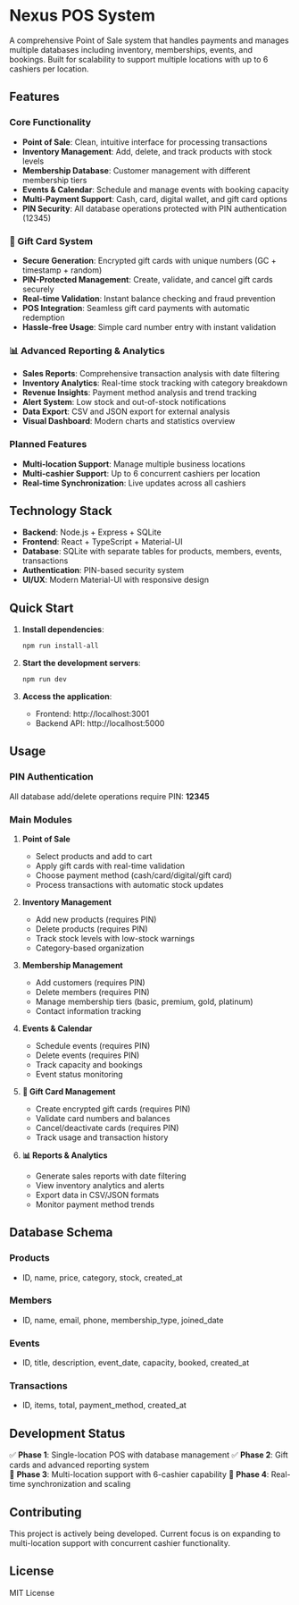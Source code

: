 # Nexus POS System

A comprehensive Point of Sale system that handles payments and manages multiple databases including inventory, memberships, events, and bookings. Built for scalability to support multiple locations with up to 6 cashiers per location.

## Features

### Core Functionality
- **Point of Sale**: Clean, intuitive interface for processing transactions
- **Inventory Management**: Add, delete, and track products with stock levels
- **Membership Database**: Customer management with different membership tiers
- **Events & Calendar**: Schedule and manage events with booking capacity
- **Multi-Payment Support**: Cash, card, digital wallet, and gift card options
- **PIN Security**: All database operations protected with PIN authentication (12345)

### 🎁 Gift Card System
- **Secure Generation**: Encrypted gift cards with unique numbers (GC + timestamp + random)
- **PIN-Protected Management**: Create, validate, and cancel gift cards securely
- **Real-time Validation**: Instant balance checking and fraud prevention
- **POS Integration**: Seamless gift card payments with automatic redemption
- **Hassle-free Usage**: Simple card number entry with instant validation

### 📊 Advanced Reporting & Analytics  
- **Sales Reports**: Comprehensive transaction analysis with date filtering
- **Inventory Analytics**: Real-time stock tracking with category breakdown
- **Revenue Insights**: Payment method analysis and trend tracking
- **Alert System**: Low stock and out-of-stock notifications
- **Data Export**: CSV and JSON export for external analysis
- **Visual Dashboard**: Modern charts and statistics overview

### Planned Features
- **Multi-location Support**: Manage multiple business locations
- **Multi-cashier Support**: Up to 6 concurrent cashiers per location  
- **Real-time Synchronization**: Live updates across all cashiers

## Technology Stack

- **Backend**: Node.js + Express + SQLite
- **Frontend**: React + TypeScript + Material-UI
- **Database**: SQLite with separate tables for products, members, events, transactions
- **Authentication**: PIN-based security system
- **UI/UX**: Modern Material-UI with responsive design

## Quick Start

1. **Install dependencies**:
   ```bash
   npm run install-all
   ```

2. **Start the development servers**:
   ```bash
   npm run dev
   ```

3. **Access the application**:
   - Frontend: http://localhost:3001
   - Backend API: http://localhost:5000

## Usage

### PIN Authentication
All database add/delete operations require PIN: **12345**

### Main Modules

1. **Point of Sale**
   - Select products and add to cart
   - Apply gift cards with real-time validation
   - Choose payment method (cash/card/digital/gift card)
   - Process transactions with automatic stock updates

2. **Inventory Management** 
   - Add new products (requires PIN)
   - Delete products (requires PIN)
   - Track stock levels with low-stock warnings
   - Category-based organization

3. **Membership Management**
   - Add customers (requires PIN)
   - Delete members (requires PIN)
   - Manage membership tiers (basic, premium, gold, platinum)
   - Contact information tracking

4. **Events & Calendar**
   - Schedule events (requires PIN)
   - Delete events (requires PIN)
   - Track capacity and bookings
   - Event status monitoring

5. **🎁 Gift Card Management**
   - Create encrypted gift cards (requires PIN)
   - Validate card numbers and balances
   - Cancel/deactivate cards (requires PIN)
   - Track usage and transaction history

6. **📊 Reports & Analytics**
   - Generate sales reports with date filtering
   - View inventory analytics and alerts
   - Export data in CSV/JSON formats
   - Monitor payment method trends

## Database Schema

### Products
- ID, name, price, category, stock, created_at

### Members  
- ID, name, email, phone, membership_type, joined_date

### Events
- ID, title, description, event_date, capacity, booked, created_at

### Transactions
- ID, items, total, payment_method, created_at

## Development Status

✅ **Phase 1**: Single-location POS with database management
✅ **Phase 2**: Gift cards and advanced reporting system  
🔄 **Phase 3**: Multi-location support with 6-cashier capability
🔄 **Phase 4**: Real-time synchronization and scaling

## Contributing

This project is actively being developed. Current focus is on expanding to multi-location support with concurrent cashier functionality.

## License

MIT License